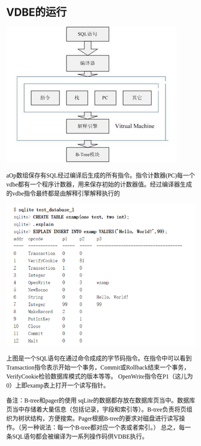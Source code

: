 #  VDBE的运行
<font face="微软雅黑" size="3px">

<img src="vdbe.jpg">

 aOp数组保存有SQL经过编译后生成的所有指令。指令计数器(PC)每一个vdbe都有一个程序计数器，用来保存初始的计数器值。经过编译器生成的vdbe指令最终都是由解释引擎解释执行的

<img src="opc.png">

上图是一个SQL语句在通过命令成成的字节码指令。在指令中可以看到Transaction指令表示开始一个事务，Commit或Rollback结束一个事务，VerifyCookie检验数据库模式的版本等等。
OpenWrite指令在P1（这儿为0）上即examp表上打开一个读写指针。

备注：B-tree和pager的使用
sqLite的数据都存放在数据库页当中。数据库页当中存储着大量信息（包括记录，字段和索引等）。B-tree负责将页组织为树状结构，方便搜索。Pager根据B-tree的要求对磁盘进行读写操作。（另一种说法：每一个B-tree都对应一个表或者索引。）
总之，每一条SQL语句都会被编译为一系列操作码供VDBE执行。
